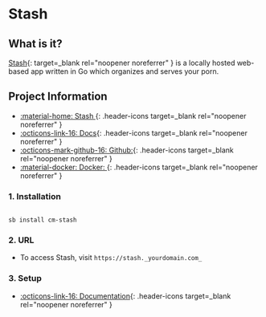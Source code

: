 # Stash

## What is it?

[Stash](https://stashapp.cc/){: target=_blank rel="noopener noreferrer" } is a locally hosted web-based app written in Go which organizes and serves your porn.

## Project Information

- [:material-home: Stash ](https://stashapp.cc/){: .header-icons target=_blank rel="noopener noreferrer" }
- [:octicons-link-16: Docs](https://github.com/stashapp/stash/wiki){: .header-icons target=_blank rel="noopener noreferrer" }
- [:octicons-mark-github-16: Github:](https://github.com/stashapp/stash){: .header-icons target=_blank rel="noopener noreferrer" }
- [:material-docker: Docker: ](https://hub.docker.com/r/stashapp/stash){: .header-icons target=_blank rel="noopener noreferrer" }

### 1. Installation

``` shell

sb install cm-stash

```

### 2. URL

- To access Stash, visit `https://stash._yourdomain.com_`

### 3. Setup

- [:octicons-link-16: Documentation](https://github.com/stashapp/stash/wiki){: .header-icons target=_blank rel="noopener noreferrer" }
